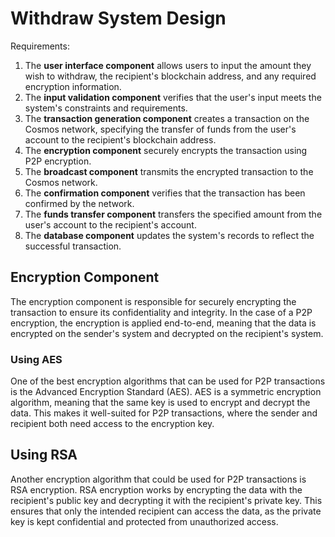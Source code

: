 # Withdraw System Design
Requirements:
1. The **user interface component** allows users to input the amount they wish to withdraw, the recipient's blockchain address, and any required encryption information.
2. The **input validation component** verifies that the user's input meets the system's constraints and requirements.
3. The **transaction generation component** creates a transaction on the Cosmos network, specifying the transfer of funds from the user's account to the recipient's blockchain address.
4. The **encryption component** securely encrypts the transaction using P2P encryption.
5. The **broadcast component** transmits the encrypted transaction to the Cosmos network.
6. The **confirmation component** verifies that the transaction has been confirmed by the network.
7. The **funds transfer component** transfers the specified amount from the user's account to the recipient's account.
8. The **database component** updates the system's records to reflect the successful transaction.

## Encryption Component
The encryption component is responsible for securely encrypting the transaction to ensure its confidentiality and integrity. In the case of a P2P encryption, the encryption is applied end-to-end, meaning that the data is encrypted on the sender's system and decrypted on the recipient's system.
### Using AES
One of the best encryption algorithms that can be used for P2P transactions is the Advanced Encryption Standard (AES). AES is a symmetric encryption algorithm, meaning that the same key is used to encrypt and decrypt the data. This makes it well-suited for P2P transactions, where the sender and recipient both need access to the encryption key.

## Using RSA
Another encryption algorithm that could be used for P2P transactions is RSA encryption. RSA encryption works by encrypting the data with the recipient's public key and decrypting it with the recipient's private key. This ensures that only the intended recipient can access the data, as the private key is kept confidential and protected from unauthorized access.